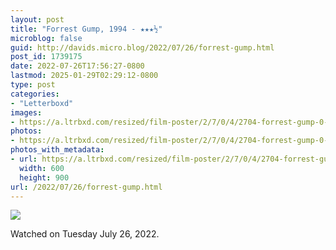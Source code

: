 ```yaml
---
layout: post
title: "Forrest Gump, 1994 - ★★★½"
microblog: false
guid: http://davids.micro.blog/2022/07/26/forrest-gump.html
post_id: 1739175
date: 2022-07-26T17:56:27-0800
lastmod: 2025-01-29T02:29:12-0800
type: post
categories:
- "Letterboxd"
images:
- https://a.ltrbxd.com/resized/film-poster/2/7/0/4/2704-forrest-gump-0-600-0-900-crop.jpg?v=173bc04cf0
photos:
- https://a.ltrbxd.com/resized/film-poster/2/7/0/4/2704-forrest-gump-0-600-0-900-crop.jpg?v=173bc04cf0
photos_with_metadata:
- url: https://a.ltrbxd.com/resized/film-poster/2/7/0/4/2704-forrest-gump-0-600-0-900-crop.jpg?v=173bc04cf0
  width: 600
  height: 900
url: /2022/07/26/forrest-gump.html
---
```

<p><img src="https://a.ltrbxd.com/resized/film-poster/2/7/0/4/2704-forrest-gump-0-600-0-900-crop.jpg?v=173bc04cf0"/></p> <p>Watched on Tuesday July 26, 2022.</p>
